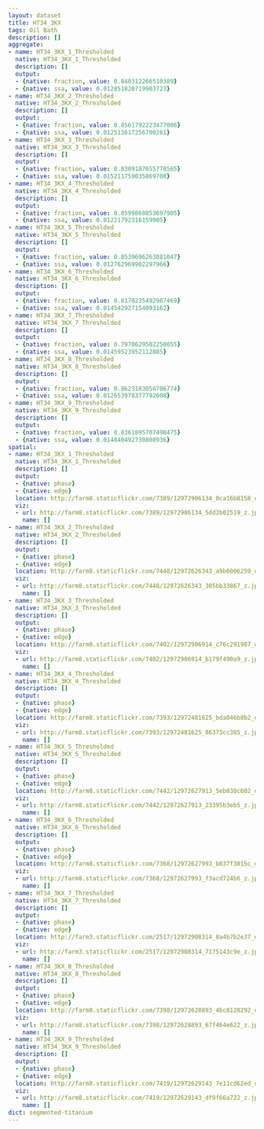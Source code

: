 ```yaml
---
layout: dataset
title: HT34_3KX
tags: Oil Bath
description: []
aggregate:
- name: HT34_3KX_1_Thresholded
  native: HT34_3KX_1_Thresholded
  description: []
  output:
  - {native: fraction, value: 0.840312266510389}
  - {native: ssa, value: 0.012851820719903723}
- name: HT34_3KX_2_Thresholded
  native: HT34_3KX_2_Thresholded
  description: []
  output:
  - {native: fraction, value: 0.8561792223477006}
  - {native: ssa, value: 0.012513617256700261}
- name: HT34_3KX_3_Thresholded
  native: HT34_3KX_3_Thresholded
  description: []
  output:
  - {native: fraction, value: 0.8309187655778565}
  - {native: ssa, value: 0.015211759035869708}
- name: HT34_3KX_4_Thresholded
  native: HT34_3KX_4_Thresholded
  description: []
  output:
  - {native: fraction, value: 0.8599868853697905}
  - {native: ssa, value: 0.01221792316159905}
- name: HT34_3KX_5_Thresholded
  native: HT34_3KX_5_Thresholded
  description: []
  output:
  - {native: fraction, value: 0.8539696263881047}
  - {native: ssa, value: 0.012762969902297966}
- name: HT34_3KX_6_Thresholded
  native: HT34_3KX_6_Thresholded
  description: []
  output:
  - {native: fraction, value: 0.8170235492987469}
  - {native: ssa, value: 0.014542927154093162}
- name: HT34_3KX_7_Thresholded
  native: HT34_3KX_7_Thresholded
  description: []
  output:
  - {native: fraction, value: 0.7970629502250055}
  - {native: ssa, value: 0.01459523952112885}
- name: HT34_3KX_8_Thresholded
  native: HT34_3KX_8_Thresholded
  description: []
  output:
  - {native: fraction, value: 0.8623183058706774}
  - {native: ssa, value: 0.012653978377792608}
- name: HT34_3KX_9_Thresholded
  native: HT34_3KX_9_Thresholded
  description: []
  output:
  - {native: fraction, value: 0.8361895707498475}
  - {native: ssa, value: 0.014840492730808936}
spatial:
- name: HT34_3KX_1_Thresholded
  native: HT34_3KX_1_Thresholded
  description: []
  output:
  - {native: phase}
  - {native: edge}
  location: http://farm8.staticflickr.com/7389/12972906134_0ca16b8158_o.png
  viz:
  - url: http://farm8.staticflickr.com/7389/12972906134_5dd2b02519_z.jpg
    name: []
- name: HT34_3KX_2_Thresholded
  native: HT34_3KX_2_Thresholded
  description: []
  output:
  - {native: phase}
  - {native: edge}
  location: http://farm8.staticflickr.com/7448/12972626343_a9b6006259_o.png
  viz:
  - url: http://farm8.staticflickr.com/7448/12972626343_305bb33867_z.jpg
    name: []
- name: HT34_3KX_3_Thresholded
  native: HT34_3KX_3_Thresholded
  description: []
  output:
  - {native: phase}
  - {native: edge}
  location: http://farm8.staticflickr.com/7402/12972906914_c76c291987_o.png
  viz:
  - url: http://farm8.staticflickr.com/7402/12972906914_b179f490a9_z.jpg
    name: []
- name: HT34_3KX_4_Thresholded
  native: HT34_3KX_4_Thresholded
  description: []
  output:
  - {native: phase}
  - {native: edge}
  location: http://farm8.staticflickr.com/7393/12972481625_bda046b8b2_o.png
  viz:
  - url: http://farm8.staticflickr.com/7393/12972481625_86373cc385_z.jpg
    name: []
- name: HT34_3KX_5_Thresholded
  native: HT34_3KX_5_Thresholded
  description: []
  output:
  - {native: phase}
  - {native: edge}
  location: http://farm8.staticflickr.com/7442/12972627913_5eb830c602_o.png
  viz:
  - url: http://farm8.staticflickr.com/7442/12972627913_23395b3eb5_z.jpg
    name: []
- name: HT34_3KX_6_Thresholded
  native: HT34_3KX_6_Thresholded
  description: []
  output:
  - {native: phase}
  - {native: edge}
  location: http://farm8.staticflickr.com/7368/12972627993_b037f3015c_o.png
  viz:
  - url: http://farm8.staticflickr.com/7368/12972627993_f3acd724b6_z.jpg
    name: []
- name: HT34_3KX_7_Thresholded
  native: HT34_3KX_7_Thresholded
  description: []
  output:
  - {native: phase}
  - {native: edge}
  location: http://farm3.staticflickr.com/2517/12972908314_8a4b7b2e37_o.png
  viz:
  - url: http://farm3.staticflickr.com/2517/12972908314_7175143c9e_z.jpg
    name: []
- name: HT34_3KX_8_Thresholded
  native: HT34_3KX_8_Thresholded
  description: []
  output:
  - {native: phase}
  - {native: edge}
  location: http://farm8.staticflickr.com/7398/12972628893_4bc8128292_o.png
  viz:
  - url: http://farm8.staticflickr.com/7398/12972628893_67f464e622_z.jpg
    name: []
- name: HT34_3KX_9_Thresholded
  native: HT34_3KX_9_Thresholded
  description: []
  output:
  - {native: phase}
  - {native: edge}
  location: http://farm8.staticflickr.com/7419/12972629143_7e11cd62ed_o.png
  viz:
  - url: http://farm8.staticflickr.com/7419/12972629143_df9f66a722_z.jpg
    name: []
dict: segmented-titanium
---
```

